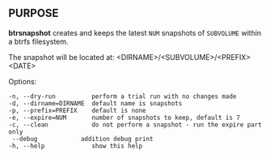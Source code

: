 PURPOSE
-------

**btrsnapshot** creates and keeps the latest `NUM` snapshots of `SUBVOLUME` within a btrfs filesystem.

The snapshot will be located at: \<DIRNAME\>/\<SUBVOLUME\>/\<PREFIX\>\<DATE\>

Options:
```
-n, --dry-run          perform a trial run with no changes made
-d, --dirname=DIRNAME  default name is snapshots
-p, --prefix=PREFIX    default is none
-e, --expire=NUM       number of snapshots to keep, default is 7
-c, --clean            do not perform a snapshot - run the expire part only
 --debug            addition debug print
-h, --help             show this help
```
